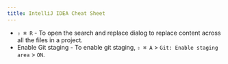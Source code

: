```yaml
---
title: IntelliJ IDEA Cheat Sheet
---
```


- `⇧ ⌘ R` - To open the search and replace dialog to replace content across all the files in a project.
- Enable Git staging - To enable git staging, `⇧ ⌘ A` > `Git: Enable staging area` > `ON`.